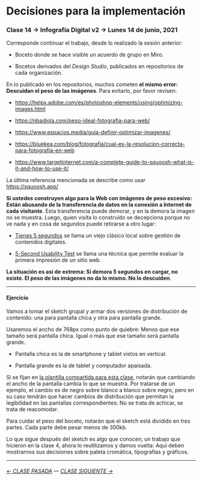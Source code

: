 # Decisiones para la implementación 

### Clase 14 → Infografía Digital v2 → Lunes 14 de junio, 2021

Corresponde continuar el trabajo, desde lo realizado la sesión anterior: 

- Boceto donde se hace visible un acuerdo de grupo en Miro.

- Bocetos derivados del *Design Studio*, publicados en repositorios de cada organización.

En lo publicado en los repositorios, muchos cometen **el mismo error: Descuidan el peso de las imágenes**. Para evitarlo, por favor revisen: 

- https://helpx.adobe.com/es/photoshop-elements/using/optimizing-images.html

- https://nbadiola.com/peso-ideal-fotografia-para-web/

- https://www.espacios.media/guia-definir-optimizar-imagenes/ 

- https://bluekea.com/blog/fotografia/cual-es-la-resolucion-correcta-para-fotografia-en-web 

- https://www.targetinternet.com/a-complete-guide-to-squoosh-what-is-it-and-how-to-use-it/


La última referencia mencionada se describe como usar https://squoosh.app/

**Si ustedes construyen algo para la Web con imágenes de peso excesivo: Están abusando de la transferencia de datos en la conexión a Internet de cada visitante**. Esta transferencia puede demorar, y en la demora la imagen no se muestra. Luego, quien visita lo construído se decepciona porque no ve nada y en cosa de segundos puede retirarse a otro lugar:

- [Tienes 5 segundos](http://www.tienes5segundos.cl/) se llama un viejo clásico local sobre gestión de contenidos digitales. 

- [5-Second Usability Test](https://www.nngroup.com/videos/5-second-usability-test/) se llama una técnica que permite evaluar la primera impresión de un sitio web. 

**La situación es así de extrema: Si demora 5 segundos en cargar, no existe. El peso de las imágenes no da lo mismo. No lo descuiden**.

- - - - - - - - - - - - - -

#### Ejercicio

Vamos a tomar el sketch grupal y armar dos versiones de distribución de contenido: una para pantalla chica y otra para pantalla grande. 

Usaremos el ancho de 768px como punto de quiebre: Menos que ese tamaño será pantalla chica. Igual o más que ese tamaño será pantalla grande. 

- Pantalla chica es la de smartphone y tablet vistos en vertical. 

- Pantalla grande es la de tablet y computador apaisada. 

Si se fijan en [la plantilla compartida para esta clase](https://profesorfaco.github.io/dno075-2021-1/clase-14/), notarán que cambiando el ancho de la pantalla cambia lo que se muestra. Por tratarse de un ejemplo, el cambio es de negro sobre blanco a blanco sobre negro, pero en su caso tendrán que hacer cambios de distribución que permitan la legibilidad en las pantallas correspondientes: No se trata de achicar, se trata de reacomodar. 

Para cuidar el peso del boceto, notarán que el sketch está dividido en tres partes. Cada parte debe pesar menos de 300kb.

Lo que sigue después del sketch es algo que conocen; un trabajo que hicieron en la clase 4, ahora lo reutilizamos y damos vuelta: Aquí deben mostrarnos sus decisiones sobre paleta cromática, tipografías y gráficos. 


- - - - - - - - - - -

###### [← CLASE PASADA](https://github.com/profesorfaco/dno075-2021/tree/main/clase-13) — [CLASE SIGUIENTE →](https://github.com/profesorfaco/dno075-2021/tree/main/clase-15)
